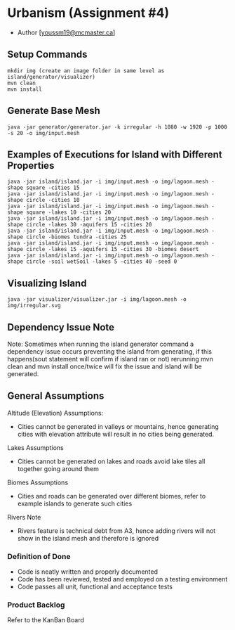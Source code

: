 # Urbanism (Assignment #4)
  - Author [youssm19@mcmaster.ca]

## Setup Commands
```
mkdir img (create an image folder in same level as island/generator/visualizer)
mvn clean
mvn install
```
## Generate Base Mesh
```
java -jar generator/generator.jar -k irregular -h 1080 -w 1920 -p 1000 -s 20 -o img/input.mesh
```
## Examples of Executions for Island with Different Properties
```
java -jar island/island.jar -i img/input.mesh -o img/lagoon.mesh -shape square -cities 15
java -jar island/island.jar -i img/input.mesh -o img/lagoon.mesh -shape circle -cities 10
java -jar island/island.jar -i img/input.mesh -o img/lagoon.mesh -shape square -lakes 10 -cities 20
java -jar island/island.jar -i img/input.mesh -o img/lagoon.mesh -shape circle -lakes 30 -aquifers 15 -cities 20
java -jar island/island.jar -i img/input.mesh -o img/lagoon.mesh -shape circle -biomes tundra -cities 25
java -jar island/island.jar -i img/input.mesh -o img/lagoon.mesh -shape circle -lakes 15 -aquifers 15 -cities 30 -biomes desert
java -jar island/island.jar -i img/input.mesh -o img/lagoon.mesh -shape circle -soil wetSoil -lakes 5 -cities 40 -seed 0
```


## Visualizing Island
```
java -jar visualizer/visualizer.jar -i img/lagoon.mesh -o img/irregular.svg
```
## Dependency Issue Note
Note: Sometimes when running the island generator command a dependency issue occurs preventing the island from generating, if this happens(sout statement will confirm if island ran or not) rerunning mvn clean and mvn install once/twice will fix the issue and island will be generated.

## General Assumptions

Altitude (Elevation) Assumptions:
- Cities cannot be generated in valleys or mountains, hence generating cities with elevation attribute will result in no cities being generated.

Lakes Assumptions
- Cities cannot be generated on lakes and roads avoid lake tiles all together going around them

Biomes Assumptions
- Cities and roads can be generated over different biomes, refer to example islands to generate such cities

Rivers Note
- Rivers feature is technical debt from A3, hence adding rivers will not show in the island mesh and therefore is ignored

### Definition of Done
- Code is neatly written and properly documented
- Code has been reviewed, tested and employed on a testing environment
- Code passes all unit, functional and acceptance tests

### Product Backlog
Refer to the KanBan Board
